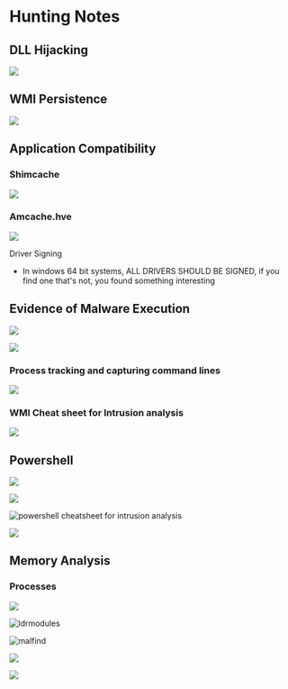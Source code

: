 # Hunting Notes

## DLL Hijacking

![](<../.gitbook/assets/image (48) (1).png>)

## WMI Persistence

![](<../.gitbook/assets/image (80) (1).png>)

## Application Compatibility

### Shimcache

![](<../.gitbook/assets/image (59) (1) (1) (1).png>)

### Amcache.hve

![](<../.gitbook/assets/image (49) (1).png>)

Driver Signing

* In windows 64 bit systems, ALL DRIVERS SHOULD BE SIGNED, if you find one that's not, you found something interesting

## Evidence of Malware Execution

![](<../.gitbook/assets/image (77).png>)

![](<../.gitbook/assets/image (57) (1).png>)

### Process tracking and capturing command lines

![](<../.gitbook/assets/image (55).png>)

### WMI Cheat sheet for Intrusion analysis

![](<../.gitbook/assets/image (42).png>)

## Powershell

![](<../.gitbook/assets/image (90) (1).png>)

![](<../.gitbook/assets/image (58) (1).png>)

![powershell cheatsheet for intrusion analysis](<../.gitbook/assets/image (52).png>)

![](<../.gitbook/assets/image (41).png>)

## Memory Analysis

### Processes

![](<../.gitbook/assets/image (51) (2).png>)

![ldrmodules](<../.gitbook/assets/image (33).png>)

![malfind](<../.gitbook/assets/image (25) (3).png>)

![](<../.gitbook/assets/image (26) (3).png>)

![](<../.gitbook/assets/image (4).png>)
